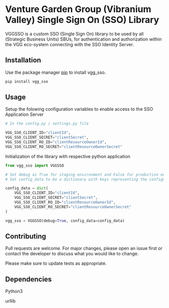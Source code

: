 # Venture Garden Group (Vibranium Valley) Single Sign On (SSO) Library

VGGSSO is a custom SSO (Single Sign On) library to be used by all (Strategic Business Units) SBUs, for authentication and authorization within the VGG eco-system connecting with the SSO Identity Server.

## Installation

Use the package manager [pip](https://pip.pypa.io/en/stable/) to install vgg_sso.

```bash
pip install vgg_sso
```

## Usage

Setup the folowing configuration variables to enable access to the SSO Application Server

```python
# In the config.py / settings.py file

VGG_SSO_CLIENT_ID="clientId",
VGG_SSO_CLIENT_SECRET="clientSecret",
VGG_SSO_CLIENT_RO_ID="clientResourceOwnerId",
VGG_SSO_CLIENT_RO_SECRET="clientResourceOwnerSecret"

```

Initialization of the library with respective python application

```python
from vgg_sso import VGGSSO

# Set debug as True for staging environment and False for production environment
# Set config_data to be a dictionary with keys representing the configuration variables 

config_data = dict(
    VGG_SSO_CLIENT_ID="clientId",
    VGG_SSO_CLIENT_SECRET="clientSecret",
    VGG_SSO_CLIENT_RO_ID="clientResourceOwnerId",
    VGG_SSO_CLIENT_RO_SECRET="clientResourceOwnerSecret"
)

vgg_sso = VGGSSO(debug=True, config_data=config_data)
```

## Contributing
Pull requests are welcome. For major changes, please open an issue first or contact the developer to discuss what you would like to change.

Please make sure to update tests as appropriate.


## Dependencies
Python3

urllib
